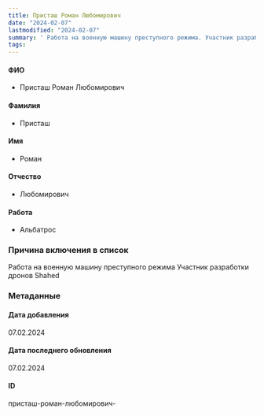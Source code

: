 ```yaml
---
title: Присташ Роман Любомирович
date: "2024-02-07"
lastmodified: "2024-02-07"
summary: ' Работа на военную машину преступного режима. Участник разработки дронов Shahed'
tags: 
---
```

<!--# pp2-->
<!--## Фигурант-->
<!--### Личные данные-->
#### ФИО
- Присташ Роман Любомирович
#### Фамилия
- Присташ
#### Имя
- Роман
#### Отчество
- Любомирович
#### Работа
- Альбатрос
### Причина включения в список
Работа на военную машину преступного режима
Участник разработки дронов Shahed
### Метаданные
#### Дата добавления
07.02.2024
#### Дата последнего обновления
07.02.2024
#### ID
присташ-роман-любомирович-
<!--## END;-->
